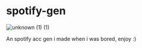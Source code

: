 # spotify-gen

![unknown (1) (1)](https://user-images.githubusercontent.com/96657745/147852601-587513f1-d4b3-4146-9e51-9287042205ce.png)

An spotify acc gen i made when i was bored, enjoy :)
